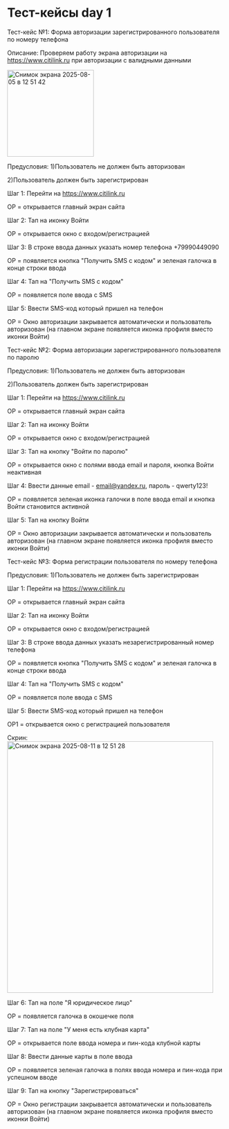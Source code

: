 # Тест-кейсы day 1

Тест-кейс №1: Форма авторизации зарегистрированного пользователя по номеру телефона 

Описание: Проверяем работу экрана авторизации на https://www.citilink.ru при авторизации с валидными данными

<img width="200" height="200" alt="Снимок экрана 2025-08-05 в 12 51 42" src="https://github.com/user-attachments/assets/50923098-5d05-4c37-af9d-8601fe08f0e4" />

Предусловия: 1)Пользователь не должен быть авторизован

2)Пользователь должен быть зарегистрирован

Шаг 1: Перейти на https://www.citilink.ru

ОР = открывается  главный экран сайта 

Шаг 2: Тап на иконку Войти

ОР = открывается окно с входом/регистрацией 

Шаг 3: В строке ввода данных указать номер телефона +79990449090

ОР = появляется кнопка "Получить SMS с кодом" и зеленая галочка в конце строки ввода

Шаг 4: Тап на "Получить SMS с кодом"

ОР = появляется поле ввода с SMS

Шаг 5: Ввести SMS-код который пришел на телефон

ОР = Окно авторизации закрывается автоматически и пользователь авторизован (на главном экране появляется иконка профиля вместо иконки Войти)



Тест-кейс №2: Форма авторизации зарегистрированного пользователя по паролю

Предусловия: 1)Пользователь не должен быть авторизован

2)Пользователь должен быть зарегистрирован

Шаг 1: Перейти на https://www.citilink.ru

ОР = открывается  главный экран сайта 

Шаг 2: Тап на иконку Войти

ОР = открывается окно с входом/регистрацией

Шаг 3: Тап на кнопку "Войти по паролю"

ОР = открывается окно с полями ввода email и пароля, кнопка Войти неактивная

Шаг 4: Ввести данные email - email@yandex.ru, пароль - qwerty123!

ОР = появляется зеленая иконка галочки в поле ввода email и кнопка Войти становится активной

Шаг 5: Тап на кнопку Войти

ОР = Окно авторизации закрывается автоматически и пользователь авторизован (на главном экране появляется иконка профиля вместо иконки Войти)


Тест-кейс №3: Форма регистрации пользователя по номеру телефона

Предусловия: 1)Пользователь не должен быть зарегистрирован

Шаг 1: Перейти на https://www.citilink.ru

ОР = открывается  главный экран сайта 

Шаг 2: Тап на иконку Войти

ОР = открывается окно с входом/регистрацией 

Шаг 3: В строке ввода данных указать незарегистрированный номер телефона 

ОР = появляется кнопка "Получить SMS с кодом" и зеленая галочка в конце строки ввода

Шаг 4: Тап на "Получить SMS с кодом"

ОР = появляется поле ввода с SMS

Шаг 5: Ввести SMS-код который пришел на телефон

ОР1 = открывается окно с регистрацией пользователя

Скрин: <img width="476" height="580" alt="Снимок экрана 2025-08-11 в 12 51 28" src="https://github.com/user-attachments/assets/26625f14-96df-44a6-8c0f-2feb8070dea4" />

Шаг 6: Тап на поле "Я юридическое лицо"

ОР = появляется галочка в окошечке поля

Шаг 7: Тап на поле "У меня есть клубная карта" 

ОР = открывается поле ввода номера и пин-кода клубной карты

Шаг 8: Ввести данные карты в поле ввода

ОР = появляется зеленая галочка в полях ввода номера и пин-кода при успешном вводе

Шаг 9: Тап на кнопку "Зарегистрироваться"

ОР = Окно регистрации закрывается автоматически и пользователь авторизован (на главном экране появляется иконка профиля вместо иконки Войти)
